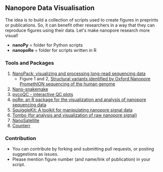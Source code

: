 ## Nanopore Data Visualisation

The idea is to build a collection of scripts used to create figures in preprints or publications. So, it can benefit other researchers in a way that they can reproduce figures using their data. Let's make nanopore research more visual!

- **nanoPy** = folder for Python scripts
- **nanopoRe** = folder for scripts written in R

### Tools and Packages

1. [NanoPack: visualizing and processing long-read sequencing data](https://github.com/wdecoster/nanopack)
    - Figure 1 and 2, [Structural variants identified by Oxford Nanopore PromethION sequencing of the human genome](https://genome.cshlp.org/content/early/2019/06/11/gr.244939.118.abstract)
1. [Nano-snakemake](https://github.com/wdecoster/nano-snakemake)
1. [pycoQC - interactive QC plots](https://github.com/a-slide/pycoQC)
1. [poRe: an R package for the visualization and analysis of nanopore sequencing data](https://academic.oup.com/bioinformatics/article/31/1/114/2365693)
1. [SquiggleKit: A toolkit for manipulating nanopore signal data](https://github.com/Psy-Fer/SquiggleKit)
1. [Tombo (for analysis and visualization of raw nanopore signal)](https://github.com/nanoporetech/tombo)
1. [NanoSatellite](https://github.com/arnederoeck/NanoSatellite)
1. [Counterr](https://github.com/dayzerodx/counterr)

### Contribution

- You can contribute by forking and submitting pull requests, or posting suggestions as issues. 
- Please mention figure number (and name/link of publication) in your script.



